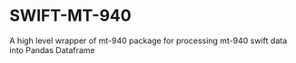 # SWIFT-MT-940
A high level wrapper of mt-940 package for processing mt-940 swift data into Pandas Dataframe
